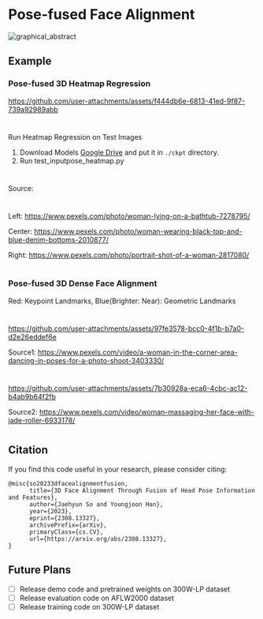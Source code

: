 # Pose-fused Face Alignment
![graphical_abstract](https://github.com/user-attachments/assets/39639ffb-4648-446d-9d7d-c9d233cc30c1)


## Example
### Pose-fused 3D Heatmap Regression

https://github.com/user-attachments/assets/f444db6e-6813-41ed-9f87-739a92989abb
#
Run Heatmap Regression on Test Images

1. Download Models [Google Drive](https://drive.google.com/file/d/1HS7TMExYlJHc4ojrwrQ48BYE60yxwCmb/view?usp=sharing) and put it in ```./ckpt``` directory.
2. Run test_inputpose_heatmap.py
#

Source:
#
Left: https://www.pexels.com/photo/woman-lying-on-a-bathtub-7278795/

Center: https://www.pexels.com/photo/woman-wearing-black-top-and-blue-denim-bottoms-2010877/

Right: https://www.pexels.com/photo/portrait-shot-of-a-woman-2817080/

#
### Pose-fused 3D Dense Face Alignment
Red: Keypoint Landmarks, Blue(Brighter: Near): Geometric Landmarks
#
https://github.com/user-attachments/assets/97fe3578-bcc0-4f1b-b7a0-d2e26eddef6e

Source1: https://www.pexels.com/video/a-woman-in-the-corner-area-dancing-in-poses-for-a-photo-shoot-3403330/
#
https://github.com/user-attachments/assets/7b30928a-eca6-4cbc-ac12-b4ab9b64f2fb

Source2: https://www.pexels.com/video/woman-massaging-her-face-with-jade-roller-6933178/
#

## Citation
If you find this code useful in your research, please consider citing:
```
@misc{so20233dfacealignmentfusion,
      title={3D Face Alignment Through Fusion of Head Pose Information and Features}, 
      author={Jaehyun So and Youngjoon Han},
      year={2023},
      eprint={2308.13327},
      archivePrefix={arXiv},
      primaryClass={cs.CV},
      url={https://arxiv.org/abs/2308.13327}, 
}
```

## Future Plans
- [ ] Release demo code and pretrained weights on 300W-LP dataset
- [ ] Release evaluation code on AFLW2000 dataset
- [ ] Release training code on 300W-LP dataset

